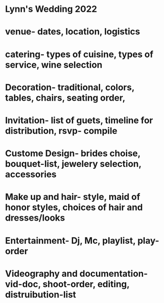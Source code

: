 # Lynn's Wedding 2022
# venue- dates, location, logistics
# catering- types of cuisine, types of service, wine selection
# Decoration- traditional, colors, tables, chairs, seating order,
# Invitation- list of guets, timeline for distribution, rsvp- compile
# Custome Design- brides choise, bouquet-list, jewelery selection, accessories
# Make up and hair- style, maid of honor styles, choices of hair and dresses/looks
# Entertainment- Dj, Mc, playlist, play-order
# Videography and documentation- vid-doc, shoot-order, editing, distruibution-list